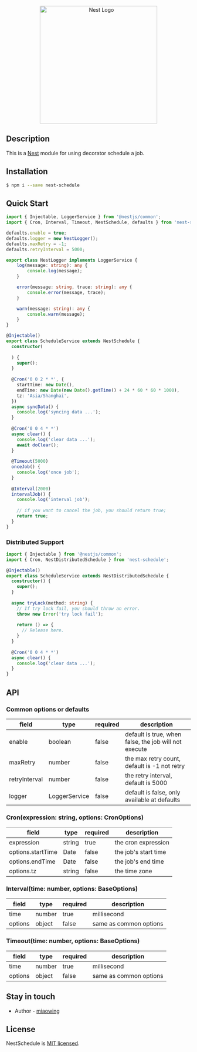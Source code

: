 <p align="center">
  <a href="http://nestjs.com/" target="blank"><img src="https://nestjs.com/img/logo_text.svg" width="320" alt="Nest Logo" /></a>
</p>

## Description

This is a [Nest](https://github.com/nestjs/nest) module for using decorator schedule a job.

## Installation

```bash
$ npm i --save nest-schedule
```

## Quick Start

```typescript
import { Injectable, LoggerService } from '@nestjs/common';
import { Cron, Interval, Timeout, NestSchedule, defaults } from 'nest-schedule';

defaults.enable = true;
defaults.logger = new NestLogger();
defaults.maxRetry = -1;
defaults.retryInterval = 5000;

export class NestLogger implements LoggerService {
    log(message: string): any {
        console.log(message);
    }

    error(message: string, trace: string): any {
        console.error(message, trace);
    }

    warn(message: string): any {
        console.warn(message);
    }
}

@Injectable()
export class ScheduleService extends NestSchedule {  
  constructor(
    
  ) {
    super();
  }
  
  @Cron('0 0 2 * *', {
    startTime: new Date(), 
    endTime: new Date(new Date().getTime() + 24 * 60 * 60 * 1000),
    tz: 'Asia/Shanghai',
  })
  async syncData() {
    console.log('syncing data ...');
  }
  
  @Cron('0 0 4 * *')
  async clear() {
    console.log('clear data ...');
    await doClear();
  }
  
  @Timeout(5000)
  onceJob() {
    console.log('once job');
  }
  
  @Interval(2000)
  intervalJob() {
    console.log('interval job');
    
    // if you want to cancel the job, you should return true;
    return true;
  }
}
```

### Distributed Support

```typescript
import { Injectable } from '@nestjs/common';
import { Cron, NestDistributedSchedule } from 'nest-schedule';

@Injectable()
export class ScheduleService extends NestDistributedSchedule {  
  constructor() {
    super();
  }
  
  async tryLock(method: string) {
    // If try lock fail, you should throw an error.
    throw new Error('try lock fail');
    
    return () => {
      // Release here.
    }
  }
  
  @Cron('0 0 4 * *')
  async clear() {
    console.log('clear data ...');
  }
}
```

## API

### Common options or defaults

| field | type | required | description |
| --- | --- | --- | --- |
| enable | boolean | false | default is true, when false, the job will not execute |
| maxRetry | number | false |  the max retry count, default is -1 not retry |
| retryInterval | number | false | the retry interval, default is 5000 |
| logger | LoggerService | false | default is false, only available at defaults |

### Cron(expression: string, options: CronOptions)

| field | type | required | description |
| --- | --- | --- | --- |
| expression | string | true | the cron expression |
| options.startTime | Date | false | the job's start time |
| options.endTime | Date | false | the job's end time |
| options.tz | string | false | the time zone |

### Interval(time: number, options: BaseOptions)

| field | type | required | description |
| --- | --- | --- | --- |
| time | number | true | millisecond |
| options | object | false | same as common options |

### Timeout(time: number, options: BaseOptions)

| field | type | required | description |
| --- | --- | --- | --- |
| time | number | true | millisecond |
| options | object | false | same as common options |

## Stay in touch

- Author - [miaowing](https://github.com/miaowing)

## License

  NestSchedule is [MIT licensed](LICENSE).
